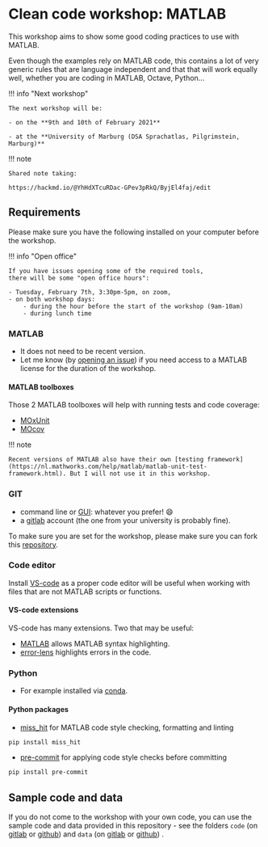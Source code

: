 # Clean code workshop: MATLAB

This workshop aims to show some good coding practices to use with MATLAB.

Even though the examples rely on MATLAB code,
this contains a lot of very generic rules that are language independent
and that that will work equally well, 
whether you are coding in MATLAB, Octave, Python...

!!! info "Next workshop"

    The next workshop will be: 

    - on the **9th and 10th of February 2021**
  
    - at the **University of Marburg (DSA Sprachatlas, Pilgrimstein, Marburg)**

!!! note

    Shared note taking:

    https://hackmd.io/@YhHdXTcuRDac-GPev3pRkQ/ByjEl4faj/edit

## Requirements

Please make sure you have the following installed on your computer before the
workshop.

!!! info "Open office"

    If you have issues opening some of the required tools, 
    there will be some "open office hours":

    - Tuesday, February 7th, 3:30pm-5pm, on zoom,
    - on both workshop days:
        - during the hour before the start of the workshop (9am-10am)
        - during lunch time 

### MATLAB

- It does not need to be recent version.
- Let me know (by
  [opening an issue](https://github.com/Remi-Gau/matlab_clean_code_workshop/issues/new))
  if you need access to a MATLAB license for the duration of the workshop.

#### MATLAB toolboxes

Those 2 MATLAB toolboxes will help with running tests and code coverage:

- [MOxUnit](https://github.com/MOxUnit/MOxUnit)
- [MOcov](https://github.com/MOcov/MOcov)

!!! note

    Recent versions of MATLAB also have their own [testing framework](https://nl.mathworks.com/help/matlab/matlab-unit-test-framework.html). But I will not use it in this workshop.

### GIT

- command line or [GUI](https://git-scm.com/downloads/guis): whatever you
  prefer! 😄
- a [gitlab](https://gitlab.com/) account (the one from your university is
  probably fine).

To make sure you are set for the workshop, please make sure you can fork this
[repository](https://gitlab.com/Remi-Gau/matlab_clean_code_workshop).

### Code editor

Install [VS-code](https://code.visualstudio.com/) as a proper code editor will
be useful when working with files that are not MATLAB scripts or functions.

#### VS-code extensions

VS-code has many extensions. Two that may be useful:

- [MATLAB](https://marketplace.visualstudio.com/items?itemName=Gimly81.matlab)
  allows MATLAB syntax highlighting.
- [error-lens](https://marketplace.visualstudio.com/items?itemName=usernamehw.errorlens)
  highlights errors in the code.

### Python

- For example installed via
  [conda](https://docs.conda.io/en/latest/miniconda.html#system-requirements).

#### Python packages

- [miss_hit](https://misshit.org/download.html) for MATLAB code style checking,
  formatting and linting

```bash
pip install miss_hit
```

- [pre-commit](https://pre-commit.com/#installation) for applying code style
  checks before committing

```bash
pip install pre-commit
```

## Sample code and data

If you do not come to the workshop with your own code, you can use the sample
code and data provided in this repository - see the folders
`code` 
(on [gitlab](https://gitlab.com/Remi-Gau/matlab_clean_code_workshop/-/tree/main/code) 
or [github](https://github.com/Remi-Gau/matlab_clean_code_workshop/tree/main/code)) 
and `data` 
(on [gitlab](https://gitlab.com/Remi-Gau/matlab_clean_code_workshop/-/tree/main/data) 
or [github](https://github.com/Remi-Gau/matlab_clean_code_workshop/tree/main/data)) .
